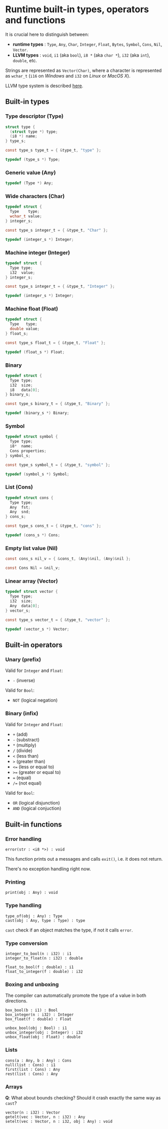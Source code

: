 # Runtime built-in types, operators and functions

It is crucial here to distinguish between:

* **runtime types** : `Type`, `Any`, `Char`, `Integer`, `Float`, `Bytes`, `Symbol`, `Cons`, `Nil`, `Vector`. 
* **LLVM types** : `void`, `i1` (aka `bool`), `i8 *` (aka `char *`), `i32` (aka `int`), `double`, etc.

Strings are represented as `Vector(Char)`, where a character is represented as `wchar_t` (`i16` on *Windows* and `i32` on *Linux* or *MacOS X*).

LLVM type system is described [here][LLVM types].

[LLVM types]: http://llvm.org/docs/LangRef.html#type-system

## Built-in types

### Type descriptor (Type)

```c
struct type {
  (struct type *) type;
  (i8 *) name;
} type_s;

const type_s type_t = { &type_t, "type" };

typedef (type_s *) Type;
```

### Generic value (Any)

```c
typedef (Type *) Any;
```

### Wide characters (Char)

```c
typedef struct {
  Type    type;
  wchar_t value;
} integer_s;

const type_s integer_t = { &type_t, "Char" };

typedef (integer_s *) Integer;
```

### Machine integer (Integer)

```c
typedef struct {
  Type type;
  i32  value;
} integer_s;

const type_s integer_t = { &type_t, "Integer" };

typedef (integer_s *) Integer;
```

### Machine float (Float)

```c
typedef struct {
  Type   type;
  double value;
} float_s;

const type_s float_t = { &type_t, "Float" };

typedef (float_s *) Float;
```

### Binary

```c
typedef struct {
  Type type;
  i32  size;
  i8   data[0];
} binary_s;

const type_s binary_t = { &type_t, "Binary" };

typedef (binary_s *) Binary;
```

### Symbol

```c
typedef struct symbol {
  Type type;
  i8*  name;
  Cons properties;
} symbol_s;

const type_s symbol_t = { &type_t, "symbol" };

typedef (symbol_s *) Symbol;
```

### List (Cons)

```c
typedef struct cons {
  Type type;
  Any  fst;
  Any  snd;
} cons_s;

const type_s cons_t = { &type_t, "cons" };

typedef (cons_s *) Cons;
```

### Empty list value (Nil)

```c
const cons_s nil_v = { &cons_t, (Any)&nil, (Any)&nil };

const Cons Nil = &nil_v;
```

### Linear array (Vector)

```c
typedef struct vector {
  Type type;
  i32  size;
  Any  data[0];
} vector_s;

const type_s vector_t = { &type_t, "vector" };

typedef (vector_s *) Vector;
```

## Built-in operators

### Unary (prefix)

Valid for `Integer` and `Float`:
* `-` (inverse)

Valid for `Bool`:
* `NOT` (logical negation)

### Binary (infix)

Valid for `Integer` and `Float`:
* `+` (add)
* `-` (substract)
* `*` (multiply)
* `/` (divide)
* `<` (less than)
* `>` (greater than)
* `<=` (less or equal to)
* `>=` (greater or equal to)
* `=` (equal)
* `/=` (not equal)

Valid for `Bool`:
* `OR` (logical disjunction)
* `AND` (logical conjuction)

## Built-in functions

### Error handling

```
error(str : <i8 *>) : void
```

This function prints out a messages and calls `exit()`, i.e. it does not return.

There's no exception handling right now.

### Printing

```
print(obj : Any) : void
```

### Type handling

```
type_of(obj : Any) : Type
cast(obj : Any, type : Type) : type
```

`cast` check if an object matches the type, if not it calls `error`.

### Type conversion

```	
integer_to_bool(n : i32) : i1
integer_to_float(n : i32) : double
```

```
float_to_bool(f : double) : i1
float_to_integer(f : double) : i32
```

### Boxing and unboxing

The compiler can automatically promote the type of a value in both directions.

```
box_bool(b : i1) : Bool
box_integer(n : i32) : Integer 
box_float(f : double) : Float
```

```
unbox_bool(obj : Bool) : i1
unbox_integer(obj : Integer) : i32
unbox_float(obj : Float) : double
```

### Lists

```
cons(a : Any, b : Any) : Cons
null(list : Cons) : i1
first(list : Cons) : Any
rest(list : Cons) : Any
```

### Arrays

**Q**: What about bounds checking? Should it crash exactly the same way as `cast`?

```
vector(n : i32) : Vector
getelt(vec : Vector, n : i32) : Any
setelt(vec : Vector, n : i32, obj : Any) : void
```

